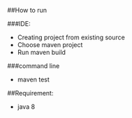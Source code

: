 
##How to run

###IDE:
- Creating project from existing source
- Choose maven project
- Run maven build

###command line
- maven test



##Requirement:
- java 8